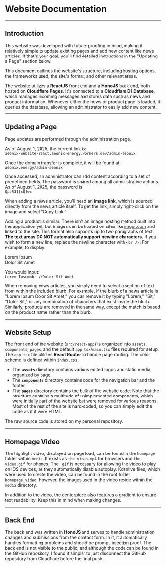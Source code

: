 # Website Documentation

---

## Introduction

This website was developed with future-proofing in mind, making it relatively simple to update existing pages and add new content like news articles. If that's your goal, you'll find detailed instructions in the "Updating a Page" section below.

This document outlines the website's structure, including hosting options, the frameworks used, the site's format, and other relevant areas.

The website utilizes a **ReactJS** front end and a **HonoJS** back end, both hosted on **Cloudflare Pages**. It's connected to a **Cloudflare D1 Database**, which manages incoming messages and stores data such as news and product information. Whenever either the news or product page is loaded, it queries the database, allowing an administrator to easily add new content.

---

## Updating a Page

Page updates are performed through the administration page.

As of August 1, 2025, the current link is:\
`aeonix-website-react.aeonix-energy.workers.dev/admin-aeonix`

Once the domain transfer is complete, it will be found at:\
`aeonix.energy/admin-aeonix`

Once accessed, an administrator can add content according to a set of predefined fields. The password is shared among all administrative actions. As of August 1, 2025, the password is:\
`Qpz531{xQ]wc`

When adding a news article, you'll need an **image link**, which is sourced directly from the news article itself. To get the link, simply right-click on the image and select “Copy Link.”

Adding a product is similar. There isn't an image hosting method built into the application yet, but images can be hosted on sites like [imgur.com](https://imgur.com/) and linked to the site. This format also supports up to two paragraphs of text. **The text areas DO NOT automatically support newline characters.** If you wish to form a new line, replace the newline character with `<br />`. For example, to display:

Lorem Ipsum\
Dolor Sit Amet

You would input:\
`Lorem Ipsum<br />Dolor Sit Amet`

When removing news articles, you simply need to select a section of text from within the included blurb. For example, if the blurb of a news article is "Lorem Ipsum Dolor Sit Amet," you can remove it by typing "Lorem," "Sit," "Dolor Sit," or any combination of characters that exist inside the blurb. Similarly, products are removed in the same way, except the match is based on the product name rather than the blurb.

---

## Website Setup

The front end of the website (`src/react-app`) is organized into `assets`, `components`, `pages`, and the default `app.tsx`/`main.tsx` files required for setup. The `app.tsx` file utilizes **React Router** to handle page routing. The color scheme is defined within `index.css`.

* The **`assets`** directory contains various edited logos and static media, organized by page.
* The **`components`** directory contains code for the navigation bar and the footer.
* The **`pages`** directory contains the bulk of the website code. Note that the structure contains a multitude of unimplemented components, which were initially part of the website but were removed for various reasons. Most of the rest of the site is hard-coded, so you can simply edit the code as if it were HTML.

The raw source code is stored on my personal repository.

---

## Homepage Video

The highlight video, displayed on page load, can be found in the `homepage` folder within `media`. It exists as `the-video.mp4` for browsers and `the-video.gif` for phones. The `.gif` is necessary for allowing the video to play on iOS devices, as they automatically disable autoplay. Kdenlive files, which were used to create the video, can be found in the root folder `homepage_video`. However, the images used in the video reside within the `media` directory.

In addition to the video, the centerpiece also features a gradient to ensure text readability. Keep this in mind when making changes.

---

## Back End

The back end was written in **HonoJS** and serves to handle administration changes and submissions from the contact form. In it, it automatically handles formatting problems and should be prompt\-injection proof. The back end is not visible to the public, and although the code can be found in the GitHub repository, I found it simpler to just disconnect the GitHub repository from Cloudflare before the final push.